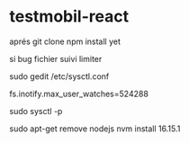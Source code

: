 # testmobil-react
aprés git clone 
npm install yet

si bug
fichier suivi limiter
 
sudo gedit /etc/sysctl.conf

fs.inotify.max_user_watches=524288

sudo sysctl -p



sudo apt-get remove nodejs
 nvm install 16.15.1

